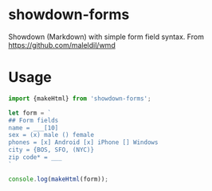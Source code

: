 # showdown-forms

Showdown (Markdown) with simple form field syntax.
From https://github.com/maleldil/wmd 

# Usage

```javascript
import {makeHtml} from 'showdown-forms';

let form = `
## Form fields
name = ___[10]
sex = (x) male () female
phones = [x] Android [x] iPhone [] Windows
city = {BOS, SFO, (NYC)}
zip code* = ___
`

console.log(makeHtml(form));
```

